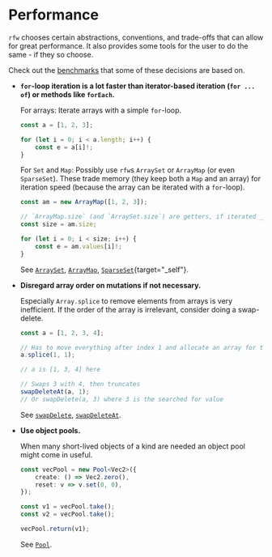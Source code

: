 # Performance

`rfw` chooses certain abstractions, conventions, and trade-offs that can allow for great performance. It also provides some tools for the user to do the same - if they so choose.

Check out the [benchmarks](/benchmarks/) that some of these decisions are based on.

-   **`for`-loop iteration is a lot faster than iterator-based iteration (`for ... of`) or methods like `forEach`.**

    For arrays: Iterate arrays with a simple `for`-loop.

    ```ts
    const a = [1, 2, 3];

    for (let i = 0; i < a.length; i++) {
        const e = a[i]!;
    }
    ```

    For `Set` and `Map`: Possibly use `rfw`s `ArraySet` or `ArrayMap` (or even `SparseSet`). These trade memory (they keep both a `Map` and an array) for iteration speed (because the array can be iterated with a `for`-loop).

    ```ts
    const am = new ArrayMap([1, 2, 3]);

    // `ArrayMap.size` (and `ArraySet.size`) are getters, if iterated _very_ often it's better to save the function call
    const size = am.size;

    for (let i = 0; i < size; i++) {
        const e = am.values[i]!;
    }
    ```

    See [`ArraySet`](/ref/classes/ArraySet), [`ArrayMap`](/ref/classes/ArrayMap), [`SparseSet`](/ref/classes/SparseSet){target="\_self"}.

-   **Disregard array order on mutations if not necessary.**

    Especially `Array.splice` to remove elements from arrays is very inefficient. If the order of the array is irrelevant, consider doing a swap-delete.

    ```ts
    const a = [1, 2, 3, 4];

    // Has to move everything after index 1 and allocate an array for the return value
    a.splice(1, 1);

    // a is [1, 3, 4] here

    // Swaps 3 with 4, then truncates
    swapDeleteAt(a, 1);
    // Or swapDelete(a, 3) where 3 is the searched for value
    ```

    See [`swapDelete`](/ref/functions/swapDelete), [`swapDeleteAt`](/ref/functions/swapDeleteAt).

-   **Use object pools.**

    When many short-lived objects of a kind are needed an object pool might come in useful.

    ```ts
    const vecPool = new Pool<Vec2>({
        create: () => Vec2.zero(),
        reset: v => v.set(0, 0),
    });

    const v1 = vecPool.take();
    const v2 = vecPool.take();

    vecPool.return(v1);
    ```

    See [`Pool`](/ref/classes/Pool).
